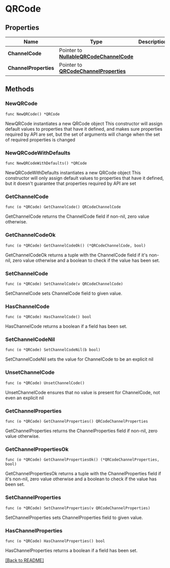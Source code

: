 # QRCode

## Properties

Name | Type | Description | Notes
------------ | ------------- | ------------- | -------------
**ChannelCode** | Pointer to [**NullableQRCodeChannelCode**](QRCodeChannelCode.md) |  | [optional] 
**ChannelProperties** | Pointer to [**QRCodeChannelProperties**](QRCodeChannelProperties.md) |  | [optional] 

## Methods

### NewQRCode

`func NewQRCode() *QRCode`

NewQRCode instantiates a new QRCode object
This constructor will assign default values to properties that have it defined,
and makes sure properties required by API are set, but the set of arguments
will change when the set of required properties is changed

### NewQRCodeWithDefaults

`func NewQRCodeWithDefaults() *QRCode`

NewQRCodeWithDefaults instantiates a new QRCode object
This constructor will only assign default values to properties that have it defined,
but it doesn't guarantee that properties required by API are set

### GetChannelCode

`func (o *QRCode) GetChannelCode() QRCodeChannelCode`

GetChannelCode returns the ChannelCode field if non-nil, zero value otherwise.

### GetChannelCodeOk

`func (o *QRCode) GetChannelCodeOk() (*QRCodeChannelCode, bool)`

GetChannelCodeOk returns a tuple with the ChannelCode field if it's non-nil, zero value otherwise
and a boolean to check if the value has been set.

### SetChannelCode

`func (o *QRCode) SetChannelCode(v QRCodeChannelCode)`

SetChannelCode sets ChannelCode field to given value.

### HasChannelCode

`func (o *QRCode) HasChannelCode() bool`

HasChannelCode returns a boolean if a field has been set.

### SetChannelCodeNil

`func (o *QRCode) SetChannelCodeNil(b bool)`

 SetChannelCodeNil sets the value for ChannelCode to be an explicit nil

### UnsetChannelCode
`func (o *QRCode) UnsetChannelCode()`

UnsetChannelCode ensures that no value is present for ChannelCode, not even an explicit nil
### GetChannelProperties

`func (o *QRCode) GetChannelProperties() QRCodeChannelProperties`

GetChannelProperties returns the ChannelProperties field if non-nil, zero value otherwise.

### GetChannelPropertiesOk

`func (o *QRCode) GetChannelPropertiesOk() (*QRCodeChannelProperties, bool)`

GetChannelPropertiesOk returns a tuple with the ChannelProperties field if it's non-nil, zero value otherwise
and a boolean to check if the value has been set.

### SetChannelProperties

`func (o *QRCode) SetChannelProperties(v QRCodeChannelProperties)`

SetChannelProperties sets ChannelProperties field to given value.

### HasChannelProperties

`func (o *QRCode) HasChannelProperties() bool`

HasChannelProperties returns a boolean if a field has been set.


[[Back to README]](../../README.md)


